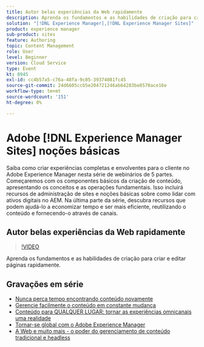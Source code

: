 ```yaml
---
title: Autor belas experiências da Web rapidamente
description: Aprenda os fundamentos e as habilidades de criação para criar e editar páginas rapidamente
solution: "[!DNL Experience Manager],[!DNL Experience Manager Sites]"
product: experience manager
sub-product: sites
feature: Authoring
topic: Content Management
role: User
level: Beginner
version: Cloud Service
type: Event
kt: 8945
exl-id: cc4b57a5-c76a-48fa-9c05-39374081fc45
source-git-commit: 24d6605ccb5e204721246ab64283be8570ace16e
workflow-type: tm+mt
source-wordcount: '151'
ht-degree: 0%

---
```


# Adobe [!DNL Experience Manager Sites] noções básicas

Saiba como criar experiências completas e envolventes para o cliente no Adobe Experience Manager nesta série de webinários de 5 partes. Começaremos com os componentes básicos da criação de conteúdo, apresentando os conceitos e as operações fundamentais. Isso incluirá recursos de administração de sites e noções básicas sobre como lidar com ativos digitais no AEM. Na última parte da série, descubra recursos que podem ajudá-lo a economizar tempo e ser mais eficiente, reutilizando o conteúdo e fornecendo-o através de canais.

## Autor belas experiências da Web rapidamente

>[!VIDEO](https://video.tv.adobe.com/v/337014/?quality=12&learn=on&hidetitle=true)

Aprenda os fundamentos e as habilidades de criação para criar e editar páginas rapidamente.

## Gravações em série

* [Nunca perca tempo encontrando conteúdo novamente](media-library-administration.md)
* [Gerencie facilmente o conteúdo em constante mudança](collaboration-tools.md)
* [Conteúdo para QUALQUER LUGAR: tornar as experiências omnicanais uma realidade](omnichannel-experiences.md)
* [Tornar-se global com o Adobe Experience Manager](multi-site-management-web-translation.md)
* [A Web e muito mais - o poder do gerenciamento de conteúdo tradicional e headless](traditional-headless-content-management.md)
